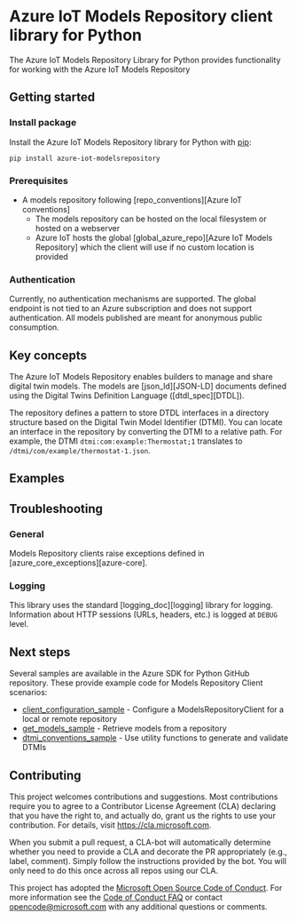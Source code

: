 # Azure IoT Models Repository client library for Python

The Azure IoT Models Repository Library for Python provides functionality for working with the Azure IoT Models Repository

## Getting started

### Install package

Install the Azure IoT Models Repository library for Python with [pip][pip]:

```Shell
pip install azure-iot-modelsrepository
```

### Prerequisites
* A models repository following [repo_conventions][Azure IoT conventions]
    * The models repository can be hosted on the local filesystem or hosted on a webserver
    * Azure IoT hosts the global [global_azure_repo][Azure IoT Models Repository] which the client will use if no custom location is provided

### Authentication
Currently, no authentication mechanisms are supported. The global endpoint is not tied to an Azure subscription and does not support authentication. All models published are meant for anonymous public consumption.

## Key concepts

The Azure IoT Models Repository enables builders to manage and share digital twin models. The models are [json_ld][JSON-LD] documents defined using the Digital Twins Definition Language ([dtdl_spec][DTDL]).

The repository defines a pattern to store DTDL interfaces in a directory structure based on the Digital Twin Model Identifier (DTMI). You can locate an interface in the repository by converting the DTMI to a relative path. For example, the DTMI `dtmi:com:example:Thermostat;1` translates to `/dtmi/com/example/thermostat-1.json`.

## Examples

## Troubleshooting

### General
Models Repository clients raise exceptions defined in [azure_core_exceptions][azure-core].

### Logging
This library uses the standard [logging_doc][logging] library for logging. Information about HTTP sessions (URLs, headers, etc.) is logged at `DEBUG` level.

## Next steps

Several samples are available in the Azure SDK for Python GitHub repository. These provide example code for Models Repository Client scenarios:

* [client_configuration_sample][client_configuration_sample] - Configure a ModelsRepositoryClient for a local or remote repository
* [get_models_sample][get_models_sample] - Retrieve models from a repository
* [dtmi_conventions_sample][dtmi_conventions_sample] - Use utility functions to generate and validate DTMIs

<!-- LINKS -->
[azure_core_exceptions]: https://github.com/Azure/azure-sdk-for-python/tree/master/sdk/core/azure-core#azure-core-library-exceptions
[client_configuration_sample]: https://github.com/Azure/azure-sdk-for-python/tree/master/sdk/iot/azure-iot-modelsrepository/samples/client_configuration_sample.py
[dtdl_spec]: https://github.com/Azure/opendigitaltwins-dtdl/blob/master/DTDL/v2/dtdlv2.md
[dtmi_conventions_sample]: https://github.com/Azure/azure-sdk-for-python/tree/master/sdk/iot/azure-iot-modelsrepository/samples/dtmi_conventions_sample.py
[get_models_sample]: https://github.com/Azure/azure-sdk-for-python/tree/master/sdk/iot/azure-iot-modelsrepository/samples/get_models_sample.py
[global_azure_repo]: https://devicemodels.azure.com/
[json_ld]: https://json-ld.org/
[logging_doc]: https://docs.python.org/3.5/library/logging.html
[pip]: https://pypi.org/project/pip/
[repo_conventions]: https://github.com/Azure/iot-plugandplay-models-tools/wiki

## Contributing
This project welcomes contributions and suggestions.  Most contributions require you to agree to a Contributor License Agreement (CLA) declaring that you have the right to, and actually do, grant us the rights to use your contribution. For details, visit https://cla.microsoft.com.

When you submit a pull request, a CLA-bot will automatically determine whether you need to provide a CLA and decorate the PR appropriately (e.g., label, comment). Simply follow the instructions provided by the bot. You will only need to do this once across all repos using our CLA.

This project has adopted the [Microsoft Open Source Code of Conduct](https://opensource.microsoft.com/codeofconduct/). For more information see the [Code of Conduct FAQ](https://opensource.microsoft.com/codeofconduct/faq/) or contact [opencode@microsoft.com](mailto:opencode@microsoft.com) with any additional questions or comments.
